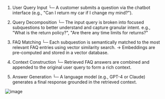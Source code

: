 1. User Query Input
   └─ A customer submits a question via the chatbot interface (e.g., "Can I return my car if I change my mind?").

2. Query Decomposition
   └─ The input query is broken into focused subquestions to better understand and capture granular intent.
      e.g., "What is the return policy?", "Are there any time limits for returns?"

3. FAQ Matching
   └─ Each subquestion is semantically matched to the most relevant FAQ entries using vector similarity search.
      → Embeddings are pre-computed and stored in a vector database.

4. Context Construction
   └─ Retrieved FAQ answers are combined and appended to the original user query to form a rich context.

5. Answer Generation
   └─ A language model (e.g., GPT-4 or Claude) generates a final response grounded in the retrieved context.

![image](https://github.com/user-attachments/assets/8d3f4d8f-3309-4f75-ae14-6c89e4fdc6b3)
